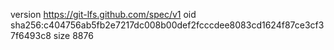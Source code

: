 version https://git-lfs.github.com/spec/v1
oid sha256:c404756ab5fb2e7217dc008b00def2fcccdee8083cd1624f87ce3cf37f6493c8
size 8876
